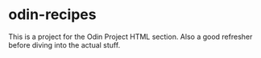 # odin-recipes

This is a project for the Odin Project HTML section. 
Also a good refresher before diving into the actual stuff. 